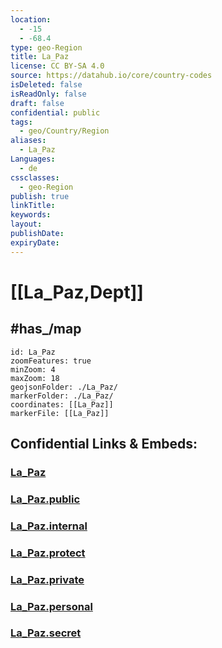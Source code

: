 ```yaml
---
location:
  - -15
  - -68.4
type: geo-Region
title: La_Paz
license: CC BY-SA 4.0
source: https://datahub.io/core/country-codes
isDeleted: false
isReadOnly: false
draft: false
confidential: public
tags:
  - geo/Country/Region
aliases:
  - La_Paz
Languages:
  - de
cssclasses:
  - geo-Region
publish: true
linkTitle:
keywords:
layout:
publishDate:
expiryDate:
---
```


# [[La_Paz,Dept]]


## #has_/map 

```leaflet
id: La_Paz
zoomFeatures: true 
minZoom: 4 
maxZoom: 18
geojsonFolder: ./La_Paz/
markerFolder: ./La_Paz/
coordinates: [[La_Paz]] 
markerFile: [[La_Paz]] 
```


## Confidential Links & Embeds: 

### [La_Paz](/_Standards/Earth/Continent/America~South/Bolivia/departments~Bolivia/La_Paz.md) 

### [La_Paz.public](/_public/Earth/Continent/America~South/Bolivia/departments~Bolivia/La_Paz.public.md) 

### [La_Paz.internal](/_internal/Earth/Continent/America~South/Bolivia/departments~Bolivia/La_Paz.internal.md) 

### [La_Paz.protect](/_protect/Earth/Continent/America~South/Bolivia/departments~Bolivia/La_Paz.protect.md) 

### [La_Paz.private](/_private/Earth/Continent/America~South/Bolivia/departments~Bolivia/La_Paz.private.md) 

### [La_Paz.personal](/_personal/Earth/Continent/America~South/Bolivia/departments~Bolivia/La_Paz.personal.md) 

### [La_Paz.secret](/_secret/Earth/Continent/America~South/Bolivia/departments~Bolivia/La_Paz.secret.md)

